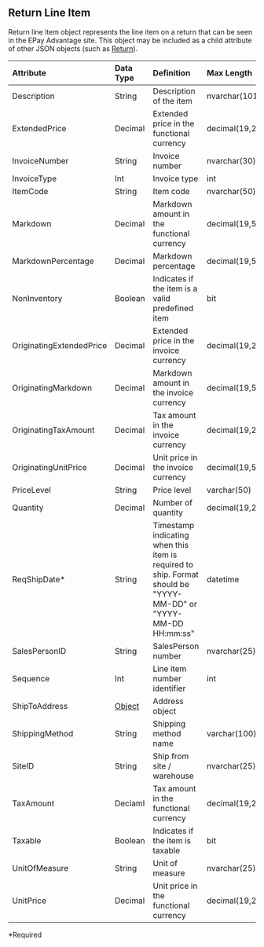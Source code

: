 ## Return Line Item
Return line item object represents the line item on a return that can be seen in the EPay Advantage site. This object may be included as a child attribute of other JSON objects (such as [Return](#return)).

| Attribute | Data Type | Definition | Max Length |
| :----------- | :--------- | :--------- | :--------- |
| Description | String | Description of the item | nvarchar(101) |
| ExtendedPrice | Decimal | Extended price in the functional currency | decimal(19,2) |
| InvoiceNumber | String | Invoice number | nvarchar(30) |
| InvoiceType | Int | Invoice type | int |
| ItemCode | String | Item code | nvarchar(50) |
| Markdown | Decimal | Markdown amount in the functional currency | decimal(19,5) |
| MarkdownPercentage | Decimal | Markdown percentage | decimal(19,5) |
| NonInventory | Boolean | Indicates if the item is a valid predefined item | bit |
| OriginatingExtendedPrice | Decimal | Extended price in the invoice currency | decimal(19,2) |
| OriginatingMarkdown | Decimal | Markdown amount in the invoice currency | decimal(19,5) |
| OriginatingTaxAmount | Decimal | Tax amount in the invoice currency | decimal(19,2) |
| OriginatingUnitPrice | Decimal | Unit price in the invoice currency | decimal(19,5) |
| PriceLevel | String | Price level | varchar(50) |
| Quantity | Decimal | Number of quantity | decimal(19,2) |
| ReqShipDate\* | String | Timestamp indicating when this item is required to ship. Format should be "YYYY-MM-DD" or "YYYY-MM-DD HH:mm:ss" | datetime |
| SalesPersonID | String | SalesPerson number | nvarchar(25) |
| Sequence | Int | Line item number identifier | int |
| ShipToAddress | [Object](#address) | Address object |
| ShippingMethod | String | Shipping method name | varchar(100) |
| SiteID | String | Ship from site / warehouse | nvarchar(25) |
| TaxAmount | Deciaml | Tax amount in the functional currency | decimal(19,2) |
| Taxable | Boolean | Indicates if the item is taxable | bit |
| UnitOfMeasure | String | Unit of measure | nvarchar(25) |
| UnitPrice | Decimal | Unit price in the functional currency | decimal(19,2) |
\*Required
